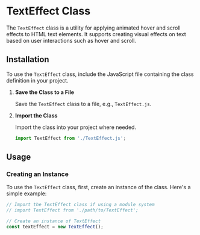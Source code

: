 # TextEffect Class

The `TextEffect` class is a utility for applying animated hover and scroll effects to HTML text elements. It supports creating visual effects on text based on user interactions such as hover and scroll.

## Installation

To use the `TextEffect` class, include the JavaScript file containing the class definition in your project.

1. **Save the Class to a File**

   Save the `TextEffect` class to a file, e.g., `TextEffect.js`.

2. **Import the Class**

   Import the class into your project where needed.

   ```javascript
   import TextEffect from './TextEffect.js';

## Usage

### Creating an Instance

To use the `TextEffect` class, first, create an instance of the class. Here's a simple example:

```javascript
// Import the TextEffect class if using a module system
// import TextEffect from './path/to/TextEffect';

// Create an instance of TextEffect
const textEffect = new TextEffect();